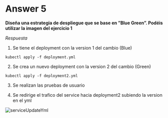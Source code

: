 # Answer 5

**Diseña una estrategia de despliegue que se base en ”Blue Green”. Podéis utilizar la imagen del ejercicio 1**

_Respuesta_

1. Se tiene el deployment con la version 1 del cambio (Blue)

`kubectl apply -f deployment.yml`

2. Se crea un nuevo deployment con la version 2 del cambio (Green) 

`kubectl apply -f deployment2.yml`

3. Se realizan las pruebas de usuario

4. Se redirige el trafico del service hacia deployment2 subiendo la version en el yml

![serviceUpdateYml](http://shorturl.at/puvxF)